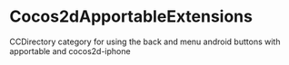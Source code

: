Cocos2dApportableExtensions
===========================

CCDirectory category for using the back and menu android buttons with apportable and cocos2d-iphone
